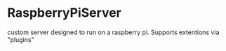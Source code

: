 # RaspberryPiServer
custom server designed to run on a raspberry pi. Supports extentions via "plugins"
